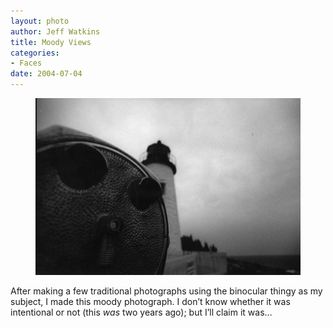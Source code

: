 ```yaml
--- 
layout: photo
author: Jeff Watkins
title: Moody Views
categories: 
- Faces
date: 2004-07-04
---
```


<figure><img class="photo" src="/photos/8004-14.jpg"></figure>

After making a few traditional photographs using the binocular thingy as my
subject, I made this moody photograph. I don’t know whether it was intentional
or not (this _was_ two years ago); but I’ll claim it was…

